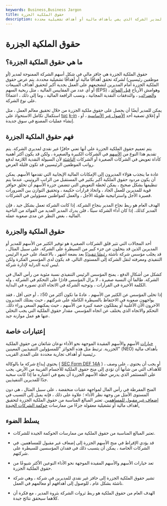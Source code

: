 ```yaml
---
keywords: Business,Business Jargon
title: حقوق الملكية الجزرة
description: حقوق الملكية الجزرة هي حافز في شكل أسهم الشركة الممنوحة لمدير الشركة الذي يفي بأهداف مالية أو أهداف تشغيلية محددة.
---
```


# حقوق الملكية الجزرة
## ما هي حقوق الملكية الجزرة؟

حقوق الملكية الجزرة هي حافز مالي في شكل أسهم الشركة الممنوحة لمدير (أو موظفين رئيسيين) لشركة تحقق أهدافًا مالية أو أهدافًا تشغيلية محددة. يتم عرض حقوق الملكية الجزرة أمام المديرين لتشجيعهم على العمل بجدية أكبر لتحقيق أهداف المبيعات أو أي عدد من المقاييس المالية ، مثل ربحية السهم (EPS) ، وهوامش الأرباح [قبل الفوائد والضرائب](/ebit) ، والتدفقات النقدية المجانية ، ونسب الرافعة المالية ، وما إلى ذلك ، اعتمادًا على نوع الشركة.

يمكن للمدير أيضًا أن يحصل على حقوق ملكية الجزرة من خلال تحقيق معالم العمل ، مثل استكمال تكامل الاستحواذ على [tuc](/tuckinacquisition) [k-in](/tuckinacquisition) ، أو إغلاق تصفية أحد [الأصول غير الأساسية](/non-core-assets) ، أو إنشاء عمليات المصنع في سوق جديدة.

## فهم حقوق الملكية الجزرة

يتم تعميم حقوق الملكية الجزرة على أنها تعني حافزًا غير نقدي لمديري الشركة. يتم تقديم هذا النوع من [الأسهم](/equity) في الشركات الكبيرة والصغيرة ، ولكن قد يكون أكثر أهمية كأداة تعويض في الشركات الصغيرة أو الشركات [الناشئة](/startup) لأن السيولة النقدية اللازمة لدفع رواتب الموظفين الرئيسيين قد تكون قليلة العرض.

عادة ما ينجذب هؤلاء المديرون إلى الإمكانات المالية الإيجابية التي تقدمها الأسهم. يمكن أن يكون مردود حقوق الملكية أكبر بكثير في المستقبل من الراتب الروتيني. عندما يتم تنظيمها بشكل صحيح ، يمكن لخطة التعويض التي تتضمن جزرة الأسهم أن تخلق حوافز قوية للمديرين للعمل الجاد ، واتخاذ قرارات حكيمة ، وتحقيق التوازن بين الضرورات قصيرة الأجل واستراتيجية طويلة الأجل ، والعمل كمواطنين مسؤولين في الشركات.

الهدف العام هو ربط نجاح المدير بنجاح الشركة. إذا كانت الشركة تعمل بشكل جيد ، فإن المدير كذلك. إذا كان أداء الشركة سيئًا ، فلن يدرك المدير العديد من الفوائد من الناحية المالية ، بغض النظر عن مدى صعوبة عمله.

## حقوق الملكية والجزرة

أحد المجالات التي تثير قلق الشركات الصغيرة هو توفير الكثير من الأسهم للمدير أو المديرين الذين قد يتخلون عن جزء كبير من السيطرة على الشركة. على سبيل المثال ، قد يجلب مؤسس شركة ناشئة [رئيسًا تنفيذيًا](/ceo) بعد بضعة أشهر ، بالاعتماد على خبرة الرئيس التنفيذي ومعرفته لنقل الشركة إلى المستوى التالي. قد يكون لدى المؤسس الفكرة ولكن ليس لديه الدراية لإدارة شركة.

كشكل من أشكال الدفع ، يمنح المؤسس الرئيس التنفيذي نسبة مئوية من رأس المال في الشركة. طالما أن النسبة صغيرة ، لا يزال المؤسس قادرًا على التحكم في الشركة ، وله الكلمة الأخيرة في القرارات ، وتوجيه الشركة في الاتجاه الذي تصوره في البداية.

إذا تخلى المؤسس عن الكثير من الأسهم ، عادةً ما تكون أكثر من 50٪ ، أو حتى أقل ، فقد يواجهون صعوبة في الاحتفاظ بالسيطرة الكاملة على شركتهم ، حيث يمتلك المديرون الآخرون الآن الأغلبية أو يمتلكون حصة كبيرة من الأسهم ، حيث يمكنهم السعي وراء ذلك. التحكم والاتجاه الذي يختلف عن اتجاه المؤسس. مقدار حقوق الملكية التي يجب التخلي عنها هو عمل موازنة جيد.

## إعتبارات خاصة

[خيارات](/stockoption) الأسهم والأسهم المقيدة الموجهة نحو الأداء نوعان شائعان من حقوق الملكية الجزرية. ترتبط مثل هذه الجوائز "للمسؤولين التنفيذيين المعينين" (NEO) بأهداف مالية رئيسية أو أهداف تجارية محددة على المدى القريب.

يحتوي إيداع شركة ما بالوكالة ( [SEC Form DEF 14A](/sec-form-def-14a) ) ، أو يجب أن يحتوي ، على وصف للأهداف التي من شأنها أن تؤدي إلى منح حقوق الملكية للأجسام القريبة من الأرض. يجب على المستثمر الذي يدرس خطة الأسهم الجزرة أن يضع في اعتباره ما إذا كانت سخية جدًا للمديرين التنفيذيين.

المنح المفرطة في رأس المال لمواجهة عقبات منخفضة ، على سبيل المثال ، هي دون المستوى الأمثل من وجهة نظر الأداء ؛ علاوة على ذلك ، فإنه يميل إلى التسبب في [إضعاف غير مقبول للمساهمين](/dilution). تعتبر المبالغ المناسبة من حقوق الملكية الجزرة لتحقيق أهداف مالية أو تشغيلية معقولة جزءًا من ممارسات [حوكمة الشركات الجيدة.](/corporategovernance)

## يسلط الضوء

- تعتبر المبالغ المناسبة من حقوق الملكية من ممارسات الحوكمة الجيدة للشركات.

- قد يؤدي الإفراط في منح الأسهم الجزرة إلى إضعاف غير مقبول للمساهمين. في الشركات الخاصة ، يمكن أن يتسبب ذلك في فقدان المؤسسين للسيطرة على شركتهم.

- تعد خيارات الأسهم والأسهم المقيدة الموجهة نحو الأداء النوعين الأكثر شيوعًا من حقوق الملكية الجزرة.

- تشير حقوق الملكية الجزرة إلى حافز غير نقدي للمديرين في شركة ، وهي شركة ناشئة بشكل عام ، للوصول إلى أهدافهم أو معالمهم في العمل.

- الهدف العام من حقوق الملكية هو ربط ثروات الشركة بثروة المدير ، مع فكرة أن كلاهما سيحقق نتائج جيدة.

